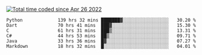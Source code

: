 <a href="https://wakatime.com/@9797ee4f-4108-45bb-8fc2-b36b9c1a1c89"><img src="https://wakatime.com/badge/user/9797ee4f-4108-45bb-8fc2-b36b9c1a1c89.svg?style=for-the-badge" alt="Total time coded since Apr 26 2022" /></a>

<!--START_SECTION:waka-->

```text
Python             139 hrs 32 mins ███████▓░░░░░░░░░░░░░░░░░   30.20 %
Dart               70 hrs 41 mins  ███▓░░░░░░░░░░░░░░░░░░░░░   15.30 %
C                  61 hrs 31 mins  ███▒░░░░░░░░░░░░░░░░░░░░░   13.31 %
C#                 44 hrs 53 mins  ██▒░░░░░░░░░░░░░░░░░░░░░░   09.71 %
Java               33 hrs 36 mins  █▓░░░░░░░░░░░░░░░░░░░░░░░   07.27 %
Markdown           18 hrs 32 mins  █░░░░░░░░░░░░░░░░░░░░░░░░   04.01 %
```

<!--END_SECTION:waka-->

